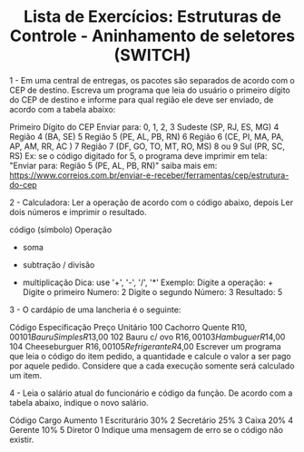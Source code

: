 <h1 align="center"> Lista de Exercícios: Estruturas de Controle - Aninhamento de seletores (SWITCH) </h1> 

1 - Em uma central de entregas, os pacotes são separados de acordo com o CEP de destino. Escreva um programa que leia do usuário o primeiro dígito do CEP de destino e informe para qual região ele deve ser enviado, de acordo com a tabela abaixo:

Primeiro Dígito do CEP	Enviar para: 
0, 1, 2, 3	Sudeste (SP, RJ, ES, MG)
4	Região 4 (BA, SE)
5	Região 5 (PE, AL, PB, RN)
6	Região 6 (CE, PI, MA, PA, AP, AM, RR, AC )
7	Região 7 (DF, GO, TO, MT, RO, MS)
8 ou 9 	Sul (PR, SC, RS)
Ex: se o código digitado for 5, o programa deve imprimir em tela: "Enviar para: Região 5 (PE, AL, PB, RN)"
saiba mais em: https://www.correios.com.br/enviar-e-receber/ferramentas/cep/estrutura-do-cep

2 - Calculadora: Ler a operação de acordo com o código abaixo, depois Ler dois números e imprimir o resultado.

código
(símbolo)	Operação
+	soma
-	subtração
/	divisão
*	multiplicação
Dica: use '+', '-', '/', '*'
Exemplo:
Digite a operação: +
Digite o primeiro Numero: 2
Digite o segundo Número: 3
Resultado: 5

3 - O cardápio de uma lancheria é o seguinte:

Código	Especificação	Preço Unitário
100	Cachorro Quente	R$10,00
101	Bauru Simples	R$13,00
102	Bauru c/ ovo	R$16,00
103	Hambuguer	R$14,00
104	Cheeseburguer	R$16,00
105	Refrigerante	R$4,00
Escrever um programa que leia o código do item pedido, a quantidade e calcule o valor a ser pago por aquele pedido. Considere que a cada execução somente será calculado um item.

4 - Leia o salário atual do funcionário e código da função. De acordo com a tabela abaixo, indique o novo salário.

Código	Cargo	Aumento
1	Escriturário	30%
2	Secretário	25%
3	Caixa	20%
4	Gerente	10%
5	Diretor	0
Indique uma mensagem de erro se o código não existir.
